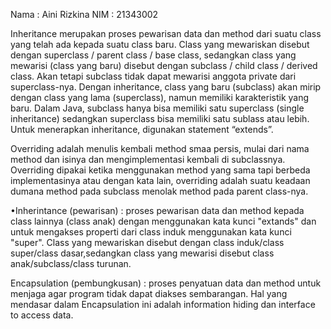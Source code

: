 Nama : Aini Rizkina
NIM : 21343002

Inheritance merupakan proses pewarisan data dan method dari suatu class yang telah ada  kepada suatu class baru. Class yang mewariskan disebut dengan superclass / parent class / base class, sedangkan class yang mewarisi (class yang baru) disebut dengan subclass / child class / derived class. Akan tetapi subclass tidak dapat mewarisi anggota private dari superclass-nya. Dengan inheritance, class yang baru (subclass) akan mirip dengan class yang lama (superclass), namun memiliki karakteristik yang baru. Dalam Java, subclass hanya bisa memiliki satu superclass (single inheritance) sedangkan superclass bisa memiliki satu sublass atau lebih. Untuk menerapkan inheritance, digunakan statement “extends”.

Overriding adalah menulis kembali method smaa persis, mulai dari nama method dan isinya dan mengimplementasi kembali di subclassnya. Overriding dipakai ketika menggunakan method yang sama tapi berbeda implementasinya atau dengan kata lain, overriding adalah suatu keadaan dumana method pada subclass menolak method pada parent class-nya.

•Inherintance (pewarisan) : proses pewarisan data dan method kepada class lainnya (class anak) dengan menggunakan kata kunci "extands" dan untuk mengakses properti dari class induk menggunakan kata kunci "super". Class yang mewariskan disebut dengan class induk/class super/class dasar,sedangkan class yang mewarisi disebut class anak/subclass/class turunan.

Encapsulation (pembungkusan) : proses penyatuan data dan method untuk menjaga agar program tidak dapat diakses sembarangan. Hal yang mendasar dalam Encapsulation ini adalah information hiding dan interface to access data.

